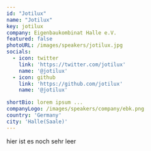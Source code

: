 ```yaml
---
id: "Jotilux"
name: "Jotilux"
key: jotilux
company: Eigenbaukombinat Halle e.V.
featured: false
photoURL: /images/speakers/jotilux.jpg
socials:
  - icon: twitter
    link: 'https://twitter.com/jotilux'
    name: '@jotilux'
  - icon: github
    link: 'https://github.com/jotilux'
    name: '@jotilux'

shortBio: lorem ipsum ...
companyLogo: /images/speakers/company/ebk.png
country: 'Germany'
city: 'Halle(Saale)'
---
```


hier ist es noch sehr leer
